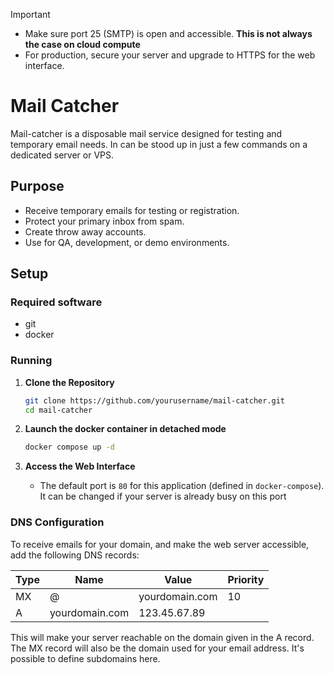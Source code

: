 > [!IMPORTANT]  
> - Make sure port 25 (SMTP) is open and accessible. **This is not always the case on cloud compute**
> - For production, secure your server and upgrade to HTTPS for the web interface.


# Mail Catcher

Mail-catcher is a disposable mail service designed for testing and temporary email needs. In can be stood up in just a few commands on a dedicated server or VPS.

## Purpose

- Receive temporary emails for testing or registration.
- Protect your primary inbox from spam.
- Create throw away accounts.
- Use for QA, development, or demo environments.

## Setup

### Required software

- git
- docker

### Running

1. **Clone the Repository**
    ```sh
    git clone https://github.com/yourusername/mail-catcher.git
    cd mail-catcher
    ```

2. **Launch the docker container in detached mode**
    ```sh
    docker compose up -d
    ```

5. **Access the Web Interface**
    - The default port is `80` for this application (defined in `docker-compose`). It can be changed if your server is already busy on this port

### DNS Configuration

To receive emails for your domain, and make the web server accessible, add the following DNS records:

| Type | Name                | Value                | Priority |
|------|---------------------|----------------------|----------|
| MX   | @                   | yourdomain.com       | 10       |
| A    | yourdomain.com      | 123.45.67.89         |          |

This will make your server reachable on the domain given in the A record. 
The MX record will also be the domain used for your email address. It's possible to define subdomains here.